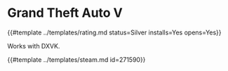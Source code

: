 # Grand Theft Auto V
<!-- script:Aliases [
    "GTA 5",
    "GTA v",
    "Grand Theft Auto 5"
] -->

{{#template ../templates/rating.md status=Silver installs=Yes opens=Yes}}

Works with DXVK.

{{#template ../templates/steam.md id=271590}}